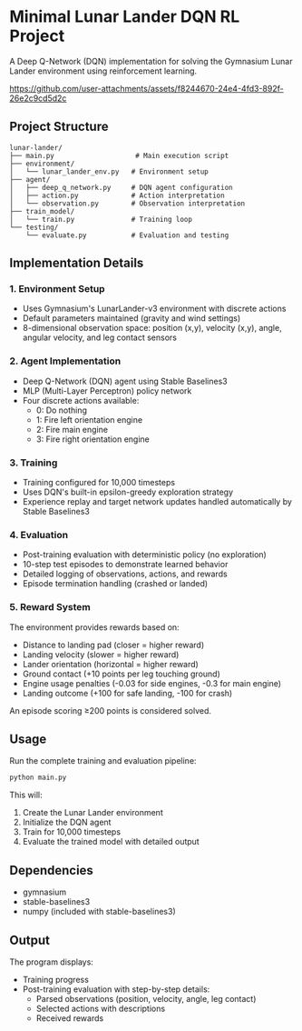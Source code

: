 # Minimal Lunar Lander DQN RL Project

A Deep Q-Network (DQN) implementation for solving the Gymnasium Lunar Lander environment using reinforcement learning.



https://github.com/user-attachments/assets/f8244670-24e4-4fd3-892f-26e2c9cd5d2c



## Project Structure

```
lunar-lander/
├── main.py                    # Main execution script
├── environment/
│   └── lunar_lander_env.py   # Environment setup
├── agent/
│   ├── deep_q_network.py     # DQN agent configuration
│   ├── action.py             # Action interpretation
│   └── observation.py        # Observation interpretation
├── train_model/
│   └── train.py              # Training loop
└── testing/
    └── evaluate.py           # Evaluation and testing
```

## Implementation Details

### 1. Environment Setup
- Uses Gymnasium's LunarLander-v3 environment with discrete actions
- Default parameters maintained (gravity and wind settings)
- 8-dimensional observation space: position (x,y), velocity (x,y), angle, angular velocity, and leg contact sensors

### 2. Agent Implementation
- Deep Q-Network (DQN) agent using Stable Baselines3
- MLP (Multi-Layer Perceptron) policy network
- Four discrete actions available:
  - 0: Do nothing
  - 1: Fire left orientation engine
  - 2: Fire main engine  
  - 3: Fire right orientation engine

### 3. Training
- Training configured for 10,000 timesteps
- Uses DQN's built-in epsilon-greedy exploration strategy
- Experience replay and target network updates handled automatically by Stable Baselines3

### 4. Evaluation
- Post-training evaluation with deterministic policy (no exploration)
- 10-step test episodes to demonstrate learned behavior
- Detailed logging of observations, actions, and rewards
- Episode termination handling (crashed or landed)

### 5. Reward System
The environment provides rewards based on:
- Distance to landing pad (closer = higher reward)
- Landing velocity (slower = higher reward)  
- Lander orientation (horizontal = higher reward)
- Ground contact (+10 points per leg touching ground)
- Engine usage penalties (-0.03 for side engines, -0.3 for main engine)
- Landing outcome (+100 for safe landing, -100 for crash)

An episode scoring ≥200 points is considered solved.

## Usage

Run the complete training and evaluation pipeline:

```bash
python main.py
```

This will:
1. Create the Lunar Lander environment
2. Initialize the DQN agent
3. Train for 10,000 timesteps
4. Evaluate the trained model with detailed output

## Dependencies

- gymnasium
- stable-baselines3
- numpy (included with stable-baselines3)

## Output

The program displays:
- Training progress
- Post-training evaluation with step-by-step details:
  - Parsed observations (position, velocity, angle, leg contact)
  - Selected actions with descriptions
  - Received rewards
